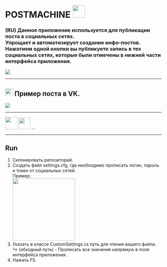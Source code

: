 # POSTMACHINE <img src="https://www.freepnglogos.com/uploads/telegram-logo-4.png" width=40 higth=40/> 
<h3> (RU) Данное приложение используется для публикации поста в социальных сетях. <br> Упрощает и автоматизирует создание инфо-постов. Нажатием  одной кнопки вы публикуете запись в тех социальных сетях, которые были отмечены в нижней части интерфейса приложения. </h3>

<p>
  <img src="http://dl4.joxi.net/drive/2021/08/08/0023/3726/1527438/38/20f2615bdb.jpg" />
</p>

---
## <img src="https://kuzina.ru/wp-content/uploads/2019/01/480px-VK.com-logo.svg_-282x282.png" width=25 higth=25/> Пример поста в VK.

<p>
  <img src="http://dl3.joxi.net/drive/2021/08/08/0023/3726/1527438/38/2119b82913.jpg" />
</p>

---
<img src="https://www.freepnglogos.com/uploads/twitter-logo-png/twitter-logo-vector-png-clipart-1.png" width=40 higth=40/> <img src="https://upload.wikimedia.org/wikipedia/commons/thumb/f/fb/Facebook_icon_2013.svg/1024px-Facebook_icon_2013.svg.png" width=37 higth=37/> ...

---
## Run
1. Склонировать репозиторий.
1. Создать файл settings.cfg, где необходимо прописать логин, пароль и токен от социальных сетей. <br>
Пример:<br> <img src="http://dl4.joxi.net/drive/2021/08/08/0023/3726/1527438/38/b320a963c5.jpg" width=200 higth=150/> 
2. Указать в классе CustomSettings.cs путь для чтения вашего файла. <br>
:arrow_right_hook: (обходный путь) - Прописать все значения напрямую в поля интерфейса приложения.
4. Нажать F5.
